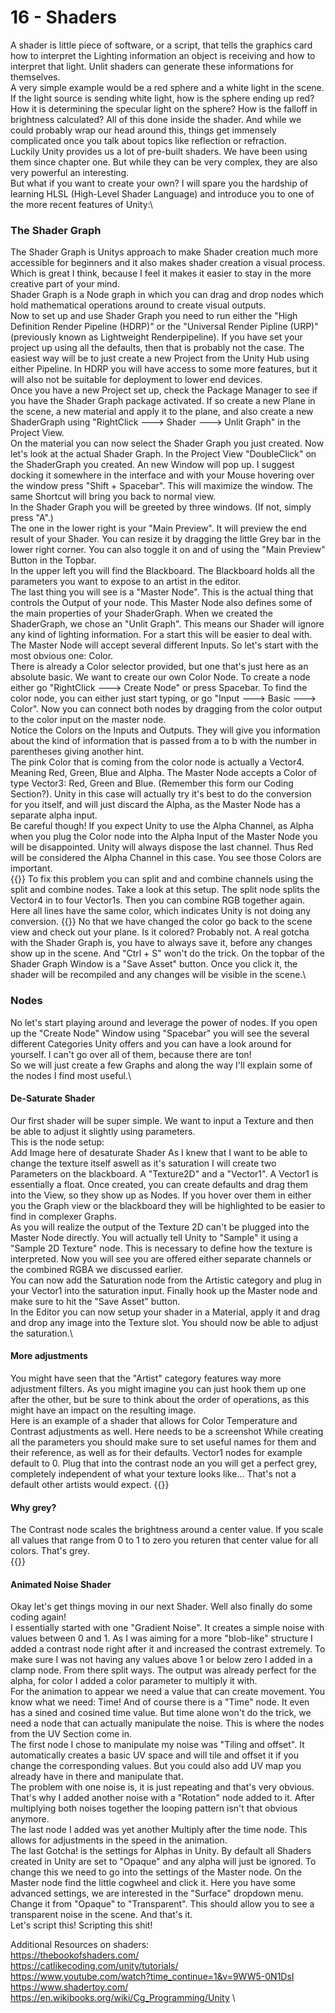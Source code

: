# 16 - Shaders
A shader is little piece of software, or a script, that tells the graphics card how to interpret the Lighting information an object is receiving and how to interpret that light. Unlit shaders can generate these informations for themselves.\
A very simple example would be a red sphere and a white light in the scene. If the light source is sending white light, how is the sphere ending up red? How it is determining the specular light on the sphere? How is the falloff in brightness calculated? All of this done inside the shader. And while we could probably wrap our head around this, things get immensely complicated once you talk about topics like reflection or refraction.\
Luckily Unity provides us a lot of pre-built shaders. We have been using them since chapter one. But while they can be very complex, they are also very powerful an interesting.\
But what if you want to create your own? I will spare you the hardship of learning HLSL (High-Level Shader Language) and introduce you to one of the more recent features of Unity:\

### The Shader Graph
The Shader Graph is Unitys approach to make Shader creation much more accessible for beginners and it also makes shader creation a visual process. Which is great I think, because I feel it makes it easier to stay in the more creative part of your mind.\
Shader Graph is a Node graph in which you can drag and drop nodes which hold mathematical operations around to create visual outputs. \
Now to set up and use Shader Graph you need to run either the "High Definition Render Pipeline (HDRP)" or the "Universal Render Pipline (URP)" (previously known as Lightweight Renderpipeline). If you have set your project up using all the defaults, then that is probably not the case. The easiest way will be to just create a new Project from the Unity Hub using either Pipeline. In HDRP you will have access to some more features, but it will also not be suitable for deployment to lower end devices.\
Once you have a new Project set up, check the Package Manager to see if you have the Shader Graph package activated. If so create a new Plane in the scene, a new material and apply it to the plane, and also create a new ShaderGraph using "RightClick ---> Shader ---> Unlit Graph" in the Project View.\
On the material you can now select the Shader Graph you just created. Now let's look at the actual Shader Graph. In the Project View "DoubleClick" on the ShaderGraph you created. An new Window will pop up. I suggest docking it somewhere in the interface and with your Mouse hovering over the window press "Shift + Spacebar". This will maximize the window. The same Shortcut will bring you back to normal view.\
In the Shader Graph you will be greeted by three windows. (If not, simply press "A".)\
The one in the lower right is your "Main Preview". It will preview the end result of your Shader. You can resize it by dragging the little Grey bar in the lower right corner. You can also toggle it on and of using the "Main Preview" Button in the Topbar.\
In the upper left you will find the Blackboard. The Blackboard holds all the parameters you want to expose to an artist in the editor.\
The last thing you will see is a "Master Node". This is the actual thing that controls the Output of your node. This Master Node also defines some of the main properties of your ShaderGraph. When we created the ShaderGraph, we chose an "Unlit Graph". This means our Shader will ignore any kind of lighting information. For a start this will be easier to deal with.\
The Master Node will accept several different Inputs. So let's start with the most obvious one: Color.\
There is already a Color selector provided, but one that's just here as an absolute basic. We want to create our own Color Node. To create a node either go "RightClick ---> Create Node" or press Spacebar. To find the color node, you can either just start typing, or go "Input ---> Basic ---> Color". Now you can connect both nodes by dragging from the color output to the color input on the master node.\
Notice the Colors on the Inputs and Outputs. They will give you information about the kind of information that is passed from a to b with the number in parentheses giving another hint.\
The pink Color that is coming from the color node is actually a Vector4. Meaning Red, Green, Blue and Alpha. The Master Node accepts a Color of type Vector3: Red, Green and Blue. (Remember this form our Coding Section?). Unity in this case will actually try it's best to do the conversion for you itself, and will just discard the Alpha, as the Master Node has a separate alpha input.\
Be careful though! If you expect Unity to use the Alpha Channel, as Alpha when you plug the Color node into the Alpha Input of the Master Node you will be disappointed. Unity will always dispose the last channel. Thus Red will be considered the Alpha Channel in this case. You see those Colors are important.\
{{<expand>}}
To fix this problem you can split and and combine channels using the split and combine nodes. Take a look at this setup. The split node splits the Vector4 in to four Vector1s. Then you can combine RGB together again. Here all lines have the same color, which indicates Unity is not doing any conversion.
{{</expand>}}
No that we have changed the color go back to the scene view and check out your plane. Is it colored? Probably not. A real gotcha with the Shader Graph is, you have to always save it, before any changes show up in the scene. And "Ctrl + S" won't do the trick. On the topbar of the Shader Graph Window is a "Save Asset" button. Once you click it, the shader will be recompiled and any changes will be visible in the scene.\
### Nodes
No let's start playing around and leverage the power of nodes. If you open up the "Create Node" Window using "Spacebar" you will see the several different Categories Unity offers and you can have a look around for yourself. I can't go over all of them, because there are ton!\
So we will just create a few Graphs and along the way I'll explain some of the nodes I find most useful.\
#### De-Saturate Shader
Our first shader will be super simple. We want to input a Texture and then be able to adjust it slightly using parameters.\
This is the node setup:\
Add Image here of desaturate Shader
As I knew that I want to be able to change the texture itself aswell as it's saturation I will create two Parameters on the blackboard. A "Texture2D" and a "Vector1". A Vector1 is essentially a float. Once created, you can create defaults and drag them into the View, so they show up as Nodes. If you hover over them in either you the Graph view or the blackboard they will be highlighted to be easier to find in complexer Graphs.\
As you will realize the output of the Texture 2D can't be plugged into the Master Node directly. You will actually tell Unity to "Sample" it using a "Sample 2D Texture" node. This is necessary to define how the texture is interpreted. Now you will see you are offered either separate channels or the combined RGBA we discussed earlier.\
You can now add the Saturation node from the Artistic category and plug in your Vector1 into the saturation input. Finally hook up the Master node and make sure to hit the "Save Asset" button.\
In the Editor you can now setup your shader in a Material, apply it and drag and drop any image into the Texture slot. You should now be able to adjust the saturation.\
#### More adjustments
You might have seen that the "Artist" category features way more adjustment filters. As you might imagine you can just hook them up one after the other, but be sure to think about the order of operations, as this might have an impact on the resulting image.\
Here is an example of a shader that allows for Color Temperature and Contrast adjustments as well.
Here needs to be a screenshot
While creating all the parameters you should make sure to set useful names for them and their reference, as well as for their defaults. Vector1 nodes for example default to 0. Plug that into the contrast node an you will get a perfect grey, completely independent of what your texture looks like... That's not a default other artists would expect.
{{<expand>}}
#### Why grey?
The Contrast node scales the brightness around a center value. If you scale all values that range from 0 to 1 to zero you returen that center value for all colors. That's grey.\
{{</expand>}}
#### Animated Noise Shader
Okay let's get things moving in our next Shader. Well also finally do some coding again!\
I essentially started with one "Gradient Noise". It creates a simple noise with values between 0 and 1. As I was aiming for a more "blob-like" structure I added a contrast node right after it and increased the contrast extremely. To make sure I was not having any values above 1 or below zero I added in a clamp node. From there split ways. The output was already perfect for the alpha, for color I added a color parameter to multiply it with.\
For the animation to appear we need a value that can create movement. You know what we need: Time! And of course there is a "Time" node. It even has a sined and cosined time value. But time alone won't do the trick, we need a node that can actually manipulate the noise. This is where the nodes from the UV Section come in. \
The first node I chose to manipulate my noise was "Tiling and offset". It automatically creates a basic UV space and will tile and offset it if you change the corresponding values. But you could also add UV map you already have in there and manipulate that.\
The problem with one noise is, it is just repeating and that's very obvious. That's why I added another noise with a "Rotation" node added to it. After multiplying both noises together the looping pattern isn't that obvious anymore.\
The last node I added was yet another Multiply after the time node. This allows for adjustments in the speed in the animation.\
The last Gotcha! is the settings for Alphas in Unity. By default all Shaders created in Unity are set to "Opaque" and any alpha will just be ignored. To change this we need to go into the settings of the Master node. On the Master node find the little cogwheel and click it. Here you have some advanced settings, we are interested in the "Surface" dropdown menu. Change it from "Opaque" to "Transparent". This should allow you to see a transparent noise in the scene. And that's it.\
Let's script this!
Scripting this shit!


Additional Resources on shaders: \
https://thebookofshaders.com/ \
https://catlikecoding.com/unity/tutorials/ \
https://www.youtube.com/watch?time_continue=1&v=9WW5-0N1DsI \
https://www.shadertoy.com/ \
https://en.wikibooks.org/wiki/Cg_Programming/Unity \